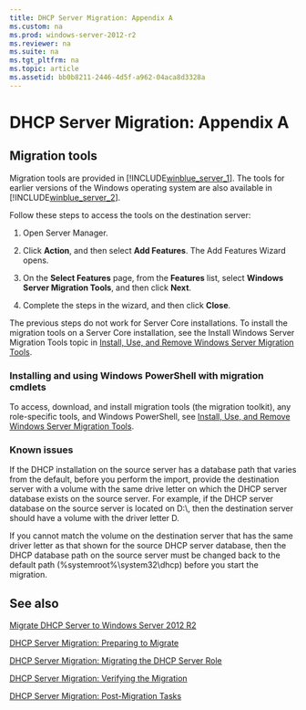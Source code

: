 ```yaml
---
title: DHCP Server Migration: Appendix A
ms.custom: na
ms.prod: windows-server-2012-r2
ms.reviewer: na
ms.suite: na
ms.tgt_pltfrm: na
ms.topic: article
ms.assetid: bb0b8211-2446-4d5f-a962-04aca8d3328a
---
```

# DHCP Server Migration: Appendix A
  
## Migration tools  
Migration tools are provided in [!INCLUDE[winblue_server_1](../Token/winblue_server_1_md.md)]. The tools for earlier versions of the Windows operating system are also available in [!INCLUDE[winblue_server_2](../Token/winblue_server_2_md.md)].  
  
Follow these steps to access the tools on the destination server:  
  
1.  Open Server Manager.  
  
2.  Click **Action**, and then select **Add Features**. The Add Features Wizard opens.  
  
3.  On the **Select Features** page, from the **Features** list, select **Windows Server Migration Tools**, and then click **Next**.  
  
4.  Complete the steps in the wizard, and then click **Close**.  
  
The previous steps do not work for Server Core installations. To install the migration tools on a Server Core installation, see the Install Windows Server Migration Tools topic in [Install, Use, and Remove Windows Server Migration Tools](../Topic/Install,-Use,-and-Remove-Windows-Server-Migration-Tools.md).  
  
### Installing and using Windows PowerShell with migration cmdlets  
To access, download, and install migration tools \(the migration toolkit\), any role\-specific tools, and Windows PowerShell, see [Install, Use, and Remove Windows Server Migration Tools](../Topic/Install,-Use,-and-Remove-Windows-Server-Migration-Tools.md).  
  
### Known issues  
If the DHCP installation on the source server has a database path that varies from the default, before you perform the import, provide the destination server with a volume with the same drive letter on which the DHCP server database exists on the source server. For example, if the DHCP server database on the source server is located on D:\\, then the destination server should have a volume with the driver letter D.  
  
If you cannot match the volume on the destination server that has the same driver letter as that shown for the source DHCP server database, then the DHCP database path on the source server must be changed back to the default path \(%systemroot%\\system32\\dhcp\) before you start the migration.  
  
## See also  
[Migrate DHCP Server to Windows Server 2012 R2](../Topic/Migrate-DHCP-Server-to-Windows-Server-2012-R2.md)  
  
[DHCP Server Migration: Preparing to Migrate](../Topic/DHCP-Server-Migration--Preparing-to-Migrate.md)  
  
[DHCP Server Migration: Migrating the DHCP Server Role](../Topic/DHCP-Server-Migration--Migrating-the-DHCP-Server-Role.md)  
  
[DHCP Server Migration: Verifying the Migration](../Topic/DHCP-Server-Migration--Verifying-the-Migration.md)  
  
[DHCP Server Migration: Post-Migration Tasks](../Topic/DHCP-Server-Migration--Post-Migration-Tasks.md)  
  
